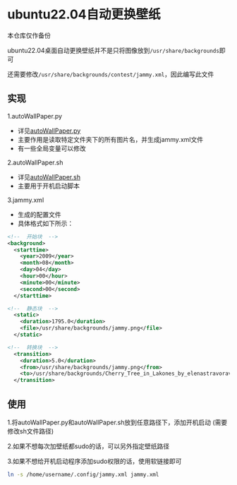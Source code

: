 # ubuntu22.04自动更换壁纸

本仓库仅作备份

ubuntu22.04桌面自动更换壁纸并不是只将图像放到`/usr/share/backgrounds`即可

还需要修改`/usr/share/backgrounds/contest/jammy.xml`，因此编写此文件

## 实现

1.autoWallPaper.py

* 详见[autoWallPaper.py](./autoWallPaper.py)
* 主要作用是读取特定文件夹下的所有图片名，并生成jammy.xml文件
* 有一些全局变量可以修改

2.autoWallPaper.sh

* 详见[autoWallPaper.sh](./autoWallPaper.sh)
* 主要用于开机启动脚本

3.jammy.xml

* 生成的配置文件
* 具体格式如下所示：

```xml
<!--  开始块  -->
<background>
  <starttime>
    <year>2009</year>
    <month>08</month>
    <day>04</day>
    <hour>00</hour>
    <minute>00</minute>
    <second>00</second>
  </starttime>
```

```xml
<!--  静态块  -->
  <static>
    <duration>1795.0</duration>
    <file>/usr/share/backgrounds/jammy.png</file>
  </static>
```

```xml
<!--  转换块  -->
  <transition>
    <duration>5.0</duration>
    <from>/usr/share/backgrounds/jammy.png</from>
    <to>/usr/share/backgrounds/Cherry_Tree_in_Lakones_by_elenastravoravdi.jpg</to>
  </transition>
```

## 使用
1.将autoWallPaper.py和autoWallPaper.sh放到任意路径下，添加开机启动 (需要修改sh文件路径)

2.如果不想每次加壁纸都sudo的话，可以另外指定壁纸路径

3.如果不想给开机启动程序添加sudo权限的话，使用软链接即可

```bash
ln -s /home/username/.config/jammy.xml jammy.xml
```

